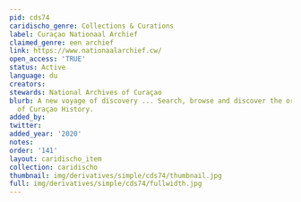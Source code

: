 ```yaml
---
pid: cds74
caridischo_genre: Collections & Curations
label: Curaçao Nationaal Archief
claimed_genre: een archief
link: https://www.nationaalarchief.cw/
open_access: 'TRUE'
status: Active
language: du
creators:
stewards: National Archives of Curaçao
blurb: A new voyage of discovery ... Search, browse and discover the original sources
  of Curaçao History.
added_by:
twitter:
added_year: '2020'
notes:
order: '141'
layout: caridischo_item
collection: caridischo
thumbnail: img/derivatives/simple/cds74/thumbnail.jpg
full: img/derivatives/simple/cds74/fullwidth.jpg
---
```

